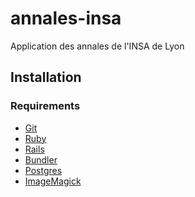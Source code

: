 annales-insa
============

Application des annales de l'INSA de Lyon

Installation
------------

### Requirements

* [Git](http://git-scm.com/)
* [Ruby](http://www.ruby-lang.org/fr/)
* [Rails](http://rubyonrails.org/)
* [Bundler](http://gembundler.com/)
* [Postgres](http://www.postgresql.org/)
* [ImageMagick](http://www.imagemagick.org/)

